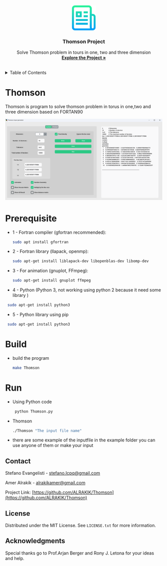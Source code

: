 
<br />
<div align="center">
  <a href="https://https://github.com/ALRAKIK/Thomson">
    <img src="src/logo.png" alt="Logo" width="80" height="80">
  </a>

  <h3 align="center">Thomson Project</h3>

  <p align="center">
    Solve Thomson problem in tours in one, two and three dimension
    <br />
    <a href="https://github.com/ALRAKIK/Thomson"><strong>Explore the Project »</strong></a>
    <br />
    <br />
  </p>
</div>

<!-- TABLE OF CONTENTS -->
<details>
  <summary>Table of Contents</summary>
  <ol>
    <li>
      <a href="#thomson">About The Project</a>
    </li>
    <li>
      <a href="#getting-started">Getting Started</a>
      <ul>
        <li><a href="#prerequisite">Prerequisites</a></li>
        <li><a href="#build">Installation</a></li>
      </ul>
    </li>
    <li><a href="#usage">Usage</a></li>
    <li><a href="#license">License</a></li>
    <li><a href="#contact">Contact</a></li>
    <li><a href="#acknowledgments">Acknowledgments</a></li>
  </ol>
</details>

# Thomson
Thomson is program to solve thomson problem in torus in one,two and three dimension based on FORTAN90

![Screenshot](src/GUI.png)

# Prerequisite
* 1 - Fortran compiler (gfortran recommended):

  ```sh
  sudo apt install gfortran
  ```
* 2 - Fortran library (llapack, openmp):
  
  ```sh
  sudo apt-get install liblapack-dev libopenblas-dev libomp-dev
  ```
* 3 - For animation (gnuplot, FFmpeg):

  ```sh
  sudo apt-get install gnuplot ffmpeg
  ```
* 4 - Python (Python 3, not working using python 2 because it need some library )

 ```sh
  sudo apt-get install python3 
 ```
 * 5 - Python library using pip

 ```sh
  sudo apt-get install python3 
 ```







  
# Build

* build the program
  
  ```sh
  make Thomson
  ```
 


# Run 

* Using Python code

  ```sh
   python Thomson.py
  ``` 
* Thomson

  ```sh
  ./Thomson "The input file name"
  ```
  
* there are some example of the inputfile in the example folder you can use anyone of them or make your input
  
  
<!-- CONTACT -->
## Contact

Stefano Evangelisti - stefano.lcpq@gmail.com

Amer Alrakik - alrakikamer@gmail.com

Project Link: [https://github.com/ALRAKIK/Thomson](https://github.com/ALRAKIK/Thomson)

## License

Distributed under the MIT License. See `LICENSE.txt` for more information.

## Acknowledgments

Special thanks go to Prof.Arjan Berger and Rony J. Letona for your ideas and help.
